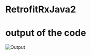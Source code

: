 # RetrofitRxJava2

# output of the code

![Output](https://user-images.githubusercontent.com/74771226/130521028-238f7ca1-0811-4f10-bf53-16adc93d2fc6.PNG)
